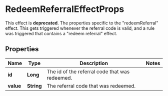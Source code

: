 

# RedeemReferralEffectProps

This effect is **deprecated**. The properties specific to the \"redeemReferral\" effect. This gets triggered whenever the referral code is valid, and a rule was triggered that contains a \"redeem referral\" effect. 
## Properties

Name | Type | Description | Notes
------------ | ------------- | ------------- | -------------
**id** | **Long** | The id of the referral code that was redeemed. | 
**value** | **String** | The referral code that was redeemed. | 



